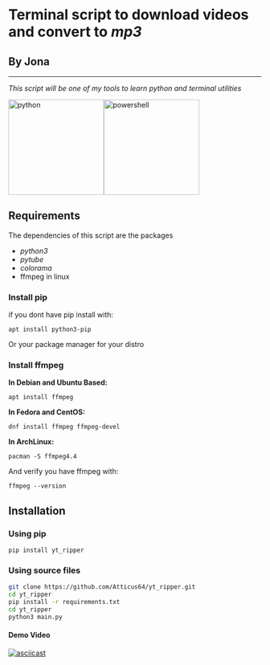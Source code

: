 # __Terminal script__ to download videos and convert to *mp3*
## By Jona
---
 _This script will be one of my tools to learn python and terminal utilities_

<img src="https://i.postimg.cc/YCNfYM5Z/python-logo.png" alt="python" width="190"/><img src="https://i.postimg.cc/kg7wj2vq/powershell-logo.png" alt="powershell" width="190"/>

## Requirements
The dependencies of this script are the packages 
- *python3*
- *pytube*
- *colorama*
- ffmpeg in linux

### Install pip
if you dont have pip install with: 

```
apt install python3-pip
```

Or your package manager for your distro

### Install ffmpeg
**In Debian and Ubuntu Based:**

```
apt install ffmpeg
```
**In Fedora and CentOS:**
```
dnf install ffmpeg ffmpeg-devel
```
**In ArchLinux:** 
```
pacman -S ffmpeg4.4
```
And verify you have ffmpeg with:
```
ffmpeg --version
```

## Installation 

### Using pip
```
pip install yt_ripper
```
### Using source files
```bash
git clone https://github.com/Atticus64/yt_ripper.git
cd yt_ripper
pip install -r requirements.txt
cd yt_ripper
python3 main.py
```

#### Demo Video
[![asciicast](https://asciinema.org/a/544630.svg)](https://asciinema.org/a/544630)

